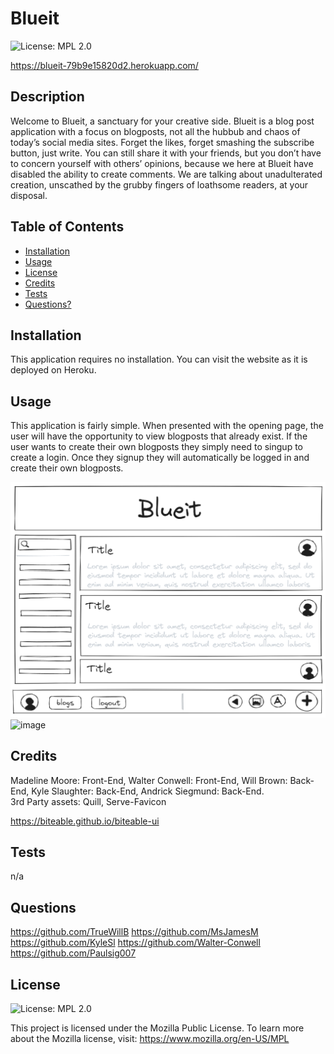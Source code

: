 # Blueit

![License: MPL 2.0](https://img.shields.io/badge/License-MPL%202.0-blue.svg)

https://blueit-79b9e15820d2.herokuapp.com/

## Description

Welcome to Blueit, a sanctuary for your creative side. Blueit is a blog post application with a focus on blogposts, not all the hubbub and chaos of today’s social media sites. Forget the likes, forget smashing the subscribe button, just write. You can still share it with your friends, but you don’t have to concern yourself with others’ opinions, because we here at Blueit have disabled the ability to create comments. We are talking about unadulterated creation, unscathed by the grubby fingers of loathsome readers, at your disposal.

## Table of Contents

- [Installation](#installation)
- [Usage](#usage)
- [License](#license)
- [Credits](#credits)
- [Tests](#tests)
- [Questions?](#questions)

## Installation

This application requires no installation. You can visit the website as it is deployed on Heroku.

## Usage

This application is fairly simple. When presented with the opening page, the user will have the opportunity to view blogposts that already exist. If the user wants to create their own blogposts they simply need to singup to create a login. Once they signup they will automatically be logged in and create their own blogposts.

![Wireframe](./diagrams/wireframes/home-wireframe-loggedin.png)
![image](https://github.com/Paulsig007/Blueit/assets/131832544/6c8de941-becc-485a-8f0a-cff1420919ff)


## Credits

Madeline Moore: Front-End,
Walter Conwell: Front-End,
Will Brown: Back-End,
Kyle Slaughter: Back-End,
Andrick Siegmund: Back-End.  
3rd Party assets: Quill, Serve-Favicon

https://biteable.github.io/biteable-ui

## Tests

n/a

## Questions

https://github.com/TrueWillB
https://github.com/MsJamesM
https://github.com/KyleSl
https://github.com/Walter-Conwell
https://github.com/Paulsig007

## License

![License: MPL 2.0](https://img.shields.io/badge/License-MPL%202.0-blue.svg)

This project is licensed under the Mozilla Public License. To learn more about the Mozilla license, visit: https://www.mozilla.org/en-US/MPL
